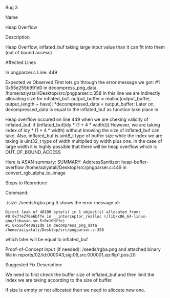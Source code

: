 Bug 3

Name 

Heap Overflow 

Description 

Heap Overflow, inflated_buf taking large input value than it can fit into them (out of bound access) 

Affected Lines 

In pngparcer.c Line: 449

Expected vs Observed 
First lets go through the error message we got:
    #1 0x55e255b991d0 in decompress_png_data /home/aziyatali/Desktop/src/pngparser.c:358
In this line we are indirectly allocating size for inflated_buf.
    output_buffer = realloc(output_buffer, output_length + have);
    *decompressed_data = output_buffer;
Later on, decompressed_data is equal to the inflated_buf as function take place in.

Heap overflow occured on line 449 when we are cheking validity of inflated_buf.
    if (inflated_buf[idy * (1 + 4 * width)])
However, we are taking index of idy * (1 + 4 * width) without knowing the size of inflated_buf can take.
Also, inflated_buf is uint8_t type of buffer size while the index we are taking is uint32_t type of width multiplied by width plus one.
In the case of large width it is highly possible that there will be heap overflow which is OUT_OF_BOUND_ACCESS

Here is ASAN summary:
SUMMARY: AddressSanitizer: heap-buffer-overflow /home/aziyatali/Desktop/src/pngparser.c:449 in convert_rgb_alpha_to_image
			

Steps to Reproduce 

Command: 

./size ./seeds/rgba.png
It shows the error message of: 

    Direct leak of 40100 byte(s) in 1 object(s) allocated from:
    #0 0x7fe276e6bffe in __interceptor_realloc (/lib/x86_64-linux-gnu/libasan.so.5+0x10dffe)
    #1 0x556fe40a11d0 in decompress_png_data /home/aziyatali/Desktop/src/pngparser.c:358
which later will be equal to inflated_buf

Proof-of-Concept Input (if needed): 
/seeds/rgba.png and attached binary file in reports/02/id:000043,sig:06,src:000001,op:flip1,pos:20


Suggested Fix Description: 

We need to first check the buffer size of inflated_buf and then limit the index we are taking according to the size of buffer.

If size is empty or not allocated then we need to allocate new one.




